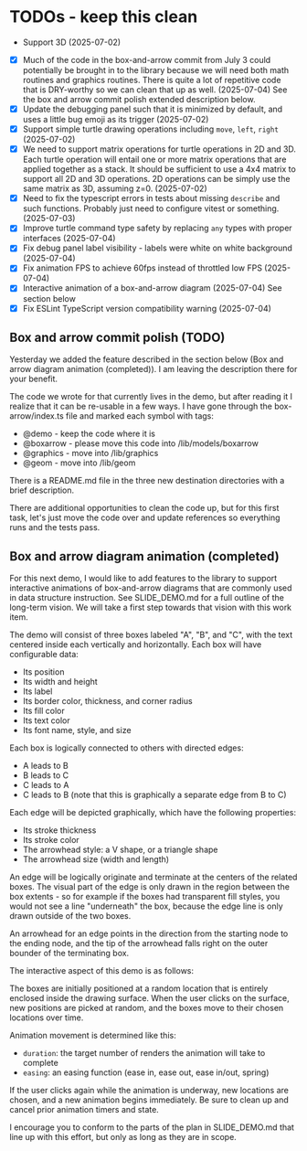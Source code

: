 # TODOs - keep this clean

- Support 3D (2025-07-02)
- [x] Much of the code in the box-and-arrow commit from July 3 could potentially be brought in to the library because we will need both math routines and graphics routines. There is quite a lot of repetitive code that is DRY-worthy so we can clean that up as well. (2025-07-04) See the box and arrow commit polish extended description below.
- [x] Update the debugging panel such that it is minimized by default, and uses a little bug emoji as its trigger (2025-07-02)
- [x] Support simple turtle drawing operations including `move`, `left`, `right` (2025-07-02)
- [x] We need to support matrix operations for turtle operations in 2D and 3D. Each turtle operation will entail one or more matrix operations that are applied together as a stack. It should be sufficient to use a 4x4 matrix to support all 2D and 3D operations. 2D operations can be simply use the same matrix as 3D, assuming z=0. (2025-07-02)
- [x] Need to fix the typescript errors in tests about missing `describe` and such functions. Probably just need to configure vitest or something. (2025-07-03)
- [x] Improve turtle command type safety by replacing `any` types with proper interfaces (2025-07-04)
- [x] Fix debug panel label visibility - labels were white on white background (2025-07-04)
- [x] Fix animation FPS to achieve 60fps instead of throttled low FPS (2025-07-04)
- [x] Interactive animation of a box-and-arrow diagram (2025-07-04) See section below
- [x] Fix ESLint TypeScript version compatibility warning (2025-07-04)

## Box and arrow commit polish (TODO)

Yesterday we added the feature described in the section below (Box and arrow
diagram animation (completed)). I am leaving the description there for your
benefit.

The code we wrote for that currently lives in the demo, but after reading it I
realize that it can be re-usable in a few ways. I have gone through the
box-arrow/index.ts file and marked each symbol with tags:

- @demo - keep the code where it is
- @boxarrow - please move this code into /lib/models/boxarrow
- @graphics - move into /lib/graphics
- @geom - move into /lib/geom

There is a README.md file in the three new destination directories with a brief
description.

There are additional opportunities to clean the code up, but for this first
task, let's just move the code over and update references so everything runs and
the tests pass.

## Box and arrow diagram animation (completed)

For this next demo, I would like to add features to the library to support
interactive animations of box-and-arrow diagrams that are commonly used in data
structure instruction. See SLIDE_DEMO.md for a full outline of the long-term
vision. We will take a first step towards that vision with this work item.

The demo will consist of three boxes labeled "A", "B", and "C", with the text
centered inside each vertically and horizontally. Each box will have
configurable data:

- Its position
- Its width and height
- Its label
- Its border color, thickness, and corner radius
- Its fill color
- Its text color
- Its font name, style, and size

Each box is logically connected to others with directed edges:

- A leads to B
- B leads to C
- C leads to A
- C leads to B (note that this is graphically a separate edge from B to C)

Each edge will be depicted graphically, which have the following properties:

- Its stroke thickness
- Its stroke color
- The arrowhead style: a V shape, or a triangle shape
- The arrowhead size (width and length)

An edge will be logically originate and terminate at the centers of the related
boxes. The visual part of the edge is only drawn in the region between the box
extents - so for example if the boxes had transparent fill styles, you would not
see a line "underneath" the box, because the edge line is only drawn outside of
the two boxes.

An arrowhead for an edge points in the direction from the starting node to the
ending node, and the tip of the arrowhead falls right on the outer bounder of
the terminating box.

The interactive aspect of this demo is as follows:

The boxes are initially positioned at a random location that is entirely
enclosed inside the drawing surface. When the user clicks on the surface, new
positions are picked at random, and the boxes move to their chosen locations
over time.

Animation movement is determined like this:

- `duration`: the target number of renders the animation will take to complete
- `easing`: an easing function (ease in, ease out, ease in/out, spring)

If the user clicks again while the animation is underway, new locations are
chosen, and a new animation begins immediately. Be sure to clean up and cancel
prior animation timers and state.

I encourage you to conform to the parts of the plan in SLIDE_DEMO.md that line
up with this effort, but only as long as they are in scope.
